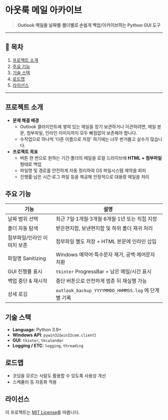 # **아웃룩 메일 아카이브**

> **Outlook 메일을 날짜별·폴더별로 손쉽게 백업/아카이브하는 Python GUI 도구**

---

## 📌 목차
1. [프로젝트 소개](#프로젝트-소개)
2. [주요 기능](#주요-기능)
3. [기술 스택](#기술-스택)
4. [로드맵](#로드맵)
5. [라이선스](#라이선스)


---

## 프로젝트 소개
- **문제 해결 배경**
  - Outlook 클라이언트에 쌓여 있는 메일을 장기 보관하거나 이관하려면, 메일 본문, 첨부파일, 인라인 이미지까지 모두 빠짐없이 보존해야 합니다.
  - 수작업으로 하나씩 ‘다른 이름으로 저장’ 하기에는 너무 번거롭고 실수가 많습니다.
- **프로젝트 목표**
  - 버튼 한 번으로 원하는 기간·폴더의 메일을 로컬 드라이브에 **HTML + 첨부파일** 형태로 백업
  - 파일명 및 경로를 안전하게 자동 정리하여 OS 파일시스템 제약을 회피
  - 진행률·남은 시간·로그 파일 등을 제공해 안정적으로 대용량 메일을 처리
  
  
  
## 주요 기능
| 기능 | 설명 |
| ---- | ---- |
| 날짜 범위 선택 | 최근 7일·1개월·3개월·6개월·1년 또는 직접 지정 |
| 폴더 자동 탐색 | 받은편지함, 보낸편지함 및 하위 폴더 재귀 처리 |
| 첨부파일/인라인 이미지 보존 | 첨부파일 별도 저장 + HTML 본문에 인라인 삽입 |
| 파일명 Sanitizing | Windows 예약어·특수문자 제거, 공백·제어문자 치환 |
| GUI 진행률 표시 | `tkinter` ProgressBar + 남은 메일/시간 표시 |
| 백업 중단 & 재시작 | 중단 버튼으로 안전하게 멈춘 뒤 재실행 가능 |
| 상세 로깅 | `outlook_backup_YYYYMMDD_HHMMSS.log` 에 단계별 기록 |
  
  
  
## 기술 스택
- **Language**: Python 3.9+  
- **Windows API**: `pywin32`(`win32com.client`)  
- **GUI**: `tkinter`, `tkcalendar`
- **Logging / ETC**: `logging`, `threading`
  
  
  
## 로드맵
- 코딩을 모르는 사람도 활용할 수 있도록 사용성 개선
- 스케쥴러 등 자동화 적용



## 라이선스
이 프로젝트는 [MIT License](LICENSE)를 따릅니다.

